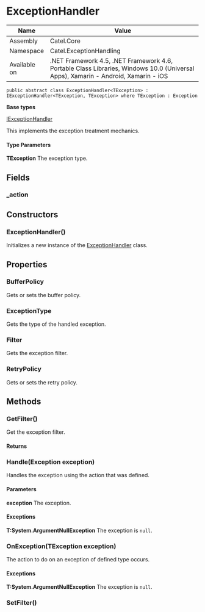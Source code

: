 

# ExceptionHandler

Name|Value
---|---
Assembly|Catel.Core
Namespace|Catel.ExceptionHandling
Available on|.NET Framework 4.5, .NET Framework 4.6, Portable Class Libraries, Windows 10.0 (Universal Apps), Xamarin - Android, Xamarin - iOS

```
public abstract class ExceptionHandler<TException> : IExceptionHandler<TException, TException> where TException : Exception 
```

**Base types**

[IExceptionHandler](/Catel.Core\Catel\ExceptionHandling\IExceptionHandler.md)


This implements the exception treatment mechanics.

#### Type Parameters

**TException**
The exception type.



## Fields

### _action

## Constructors

### ExceptionHandler()

Initializes a new instance of the [ExceptionHandler](#) class.



## Properties

### BufferPolicy

Gets or sets the buffer policy.



### ExceptionType

Gets the type of the handled exception.



### Filter

Gets the exception filter.



### RetryPolicy

Gets or sets the retry policy.



## Methods

### GetFilter()

Get the exception filter.

#### Returns



### Handle(Exception exception)

Handles the exception using the action that was defined.

#### Parameters

**exception**
The exception.

#### Exceptions

**T:System.ArgumentNullException**
The exception is ```null```.



### OnException(TException exception)

The action to do on an exception of defined type occurs.

#### Exceptions

**T:System.ArgumentNullException**
The exception is ```null```.



### SetFilter()


